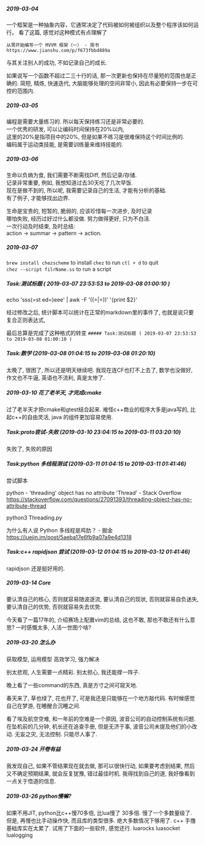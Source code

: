 ##### 2019-03-04
一个框架是一种抽象内容，它通常决定了代码被如何被组织以及整个程序该如何运行。
看了这篇, 感觉对这种模式有点理解了

    从零开始编写一个 MVVM 框架（一） - 简书
    https://www.jianshu.com/p/f673fbbd889a


与其关注别人的成功, 不如记录自己的成长.

如果说写一个函数不超过二三十行的话, 那一次更新也保持在尽量短的范围也是正确的.
简短, 精炼, 快速迭代, 大脑能够处理的空间非常小, 因此有必要保持一步在可控的范围内.

##### 2019-03-05
编程是需要大量练习的. 所以每天保持练习还是非常必要的.  
一个优秀的研发, 可以让编码时间保持在20%以内,  
这里的20%是指项目中的20%, 但是如果不练习是很难保持这个时间比例的.  
编码属于运动类技能, 是需要训练量来维持技能的.  

##### 2019-03-06
生命以负熵为食, 我们需要不断需找Diff, 然后记录/存储.  
记录非常重要, 例如, 我想知道过去30天吃了几次早饭.   
现在是做不到的, 所以呢, 我需要记录自己的生活, 才能有分析的基础.  
有了例子, 才能够找出边界.

生命是宝贵的, 短暂的, 脆弱的, 应该珍惜每一次进步, 及时记录  
哪怕失败, 经历过好过什么都没做. 努力做得更好, 只为不白活.  
一次行动及时结束, 及时总结:  
action -> summar -> pattern -> action.  

##### 2019-03-07
`brew install chezscheme` to install
`chez` to run
`ctl + d` to quit  
`chez --script filrName.ss` to run a script

##### Task:测试标题 ( 2019-03-07 23:53:53 to 2019-03-08 01:00:10 )
echo 'sss(=st ed=)eee' | awk -F '(\(=|=\))' '{print $2}'

经过修改之后, 统计脚本可以统计在正常的markdown里的事件了, 也就是说只要复合正则表达式,

最后总算是完成了这种格式的转变
`##### Task:测试标题 ( 2019-03-07 23:53:53 to 2019-03-08 01:00:10 )`

##### Task:数学 (2019-03-08 01:04:15 to 2019-03-08 01:20:10)
太晚了, 很困了, 所以还是明天继续吧.
我现在连CF也打不上去了, 数学也没做好,
作文也不牛逼, 英语也不流利, 真是太惨了.


##### 2019-03-10 花了老半天, 才完成cmake
过了老半天才把cmake和gtest结合起来.
难怪c++商业的程序大多是java写的,
比起c++的自由灵活, java 的组件更加容易使用.

##### Task:proto尝试-失败 (2019-03-10 23:04:15 to 2019-03-11 03:20:10)
失败了, 失败的原因

##### Task:python 多线程测试 (2019-03-11 01:04:15 to 2019-03-11 01:41:46)
尝试脚本

python - 'threading' object has no attribute 'Thread' - Stack Overflow
https://stackoverflow.com/questions/27091393/threading-object-has-no-attribute-thread

python3 Threading.py

为什么有人说 Python 多线程是鸡肋？ - 掘金
https://juejin.im/post/5aeba17e6fb9a07a9e4d1318


##### Task:c++ rapidjson 尝试 (2019-03-12 01:04:15 to 2019-03-12 01:41:46)
rapidjson 还是挺好用的.


##### 2019-03-14 Core
要认清自己的核心, 否则就容易随波逐流,
要认清自己的现状, 否则就容易自负迷失,
要认清自己的优势, 否则就容易失去优势.

今天看了一篇17年的, 介绍赛场上配置vim的总结,
这也不敢, 那也不敢还有什么意思?
一时感慨太多, 人活一世图个啥?

##### 2019-03-20 怎么办
获取模型, 运用模型
高效学习, 强力解决

别太悲观, 人生需要一点精彩. 别太担心, 我还能撑一阵子.

晚上看了一些command的东西, 真是方寸之间可窥天地.

春天来了, 草也绿了, 花也开了, 可是我还是只能够在一个地方敲代码.
有时候感觉自己在梦游, 在睡醒合沉睡之间.

看了埃及航空空难, 和一年前的空难是一个原因, 波音公司的自动控制系统有问题.
在坠机前的几分钟, 机长还在追查手册, 但是无济于事, 波音公司未提及他们的小改动.
无妄之灾, 无法控制. 只能尽人事了.

##### 2019-03-24 开卷有益
我发现自己, 如果不管结果现在就去做, 那可以很快行动,
如果要考虑到结果, 然后又不确定预期结果, 就会反复犹豫, 错过最佳时机.
我得找到自己的道, 我好像看到一点关于悟道的信息.

##### 2019-03-26 python慢嘛?
如果不用JIT, python比c++慢70多倍, 比lua慢了 30多倍. 慢了一个多数量级了.
但是, 再慢也比手动操作快, 而且库的类型很多. 绝大多数情况下够用了.
c++ 手撸基础库实在太累了.
试用了下面的一些软件, 感觉还行.
luarocks
luasocket
lualogging